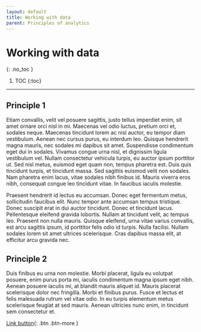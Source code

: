 ```yaml
---
layout: default
title: Working with data
parent: Principles of analytics
---
```



# Working with data
{: .no_toc }

1. TOC
{:toc}

---

## Principle 1 

Etiam convallis, velit vel posuere sagittis, justo tellus imperdiet enim, sit amet ornare orci nisl in mi. Maecenas vel odio luctus, pretium orci et, sodales neque. Maecenas tincidunt lorem ac nisl auctor, eu tempor diam vestibulum. Aenean nec cursus purus, eu interdum leo. Quisque hendrerit magna mauris, nec sodales mi dapibus sit amet. Suspendisse condimentum eget dui in sodales. Vivamus congue urna nisl, et dignissim ligula vestibulum vel. Nullam consectetur vehicula turpis, eu auctor ipsum porttitor ut. Sed nisl metus, euismod eget quam non, tempus pharetra est. Duis quis tincidunt turpis, et tincidunt massa. Sed sagittis euismod velit non sodales. Nam pharetra enim lacus, vitae sodales nibh finibus id. Mauris viverra eros nibh, consequat congue leo tincidunt vitae. In faucibus iaculis molestie.

Praesent hendrerit id lectus eu accumsan. Donec eget fermentum metus, sollicitudin faucibus elit. Nunc tempor ante accumsan tempus tristique. Donec suscipit erat in dui auctor tincidunt. Donec et tincidunt lacus. Pellentesque eleifend gravida lobortis. Nullam at tincidunt velit, ac tempus leo. Praesent non nulla mauris. Quisque eleifend, urna vitae varius convallis, est arcu sagittis ipsum, id porttitor felis odio id turpis. Nulla facilisi. Nullam sodales lorem sit amet ultrices scelerisque. Cras dapibus massa elit, at efficitur arcu gravida nec.

## Principle 2

Duis finibus eu urna non molestie. Morbi placerat, ligula eu volutpat posuere, enim purus porta mi, iaculis condimentum magna ipsum eget nibh. Aenean posuere iaculis mi, at blandit mauris aliquet id. Mauris placerat scelerisque dolor nec fringilla. Morbi et finibus purus. Fusce et lectus et felis malesuada rutrum vel vitae odio. In eu turpis elementum metus scelerisque feugiat at sed mauris. Aenean ultricies nunc enim, in tincidunt sem consectetur et.

[Link button](http://example.com/){: .btn .btn-more }
